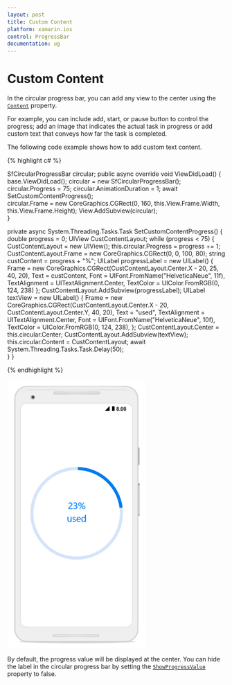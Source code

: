 ```yaml
---
layout: post
title: Custom Content
platform: xamarin.ios
control: ProgressBar
documentation: ug
---
```


# Custom Content

In the circular progress bar, you can add any view to the center using the [`Content`](https://help.syncfusion.com/cr/cref_files/xamarin-ios/Syncfusion.SfProgressBar.iOS~Syncfusion.iOS.ProgressBar.SfCircularProgressBar~Content.html) property. 

For example, you can include add, start, or pause button to control the progress; add an image that indicates the actual task in progress or add custom text that conveys how far the task is completed. 

The following code example shows how to add custom text content.

{% highlight c# %}

SfCircularProgressBar circular;
public async override void ViewDidLoad()
{
    base.ViewDidLoad();
    circular = new SfCircularProgressBar();
    circular.Progress = 75;
    circular.AnimationDuration = 1;
    await SetCustomContentProgress();            
    circular.Frame = new CoreGraphics.CGRect(0, 160, this.View.Frame.Width, this.View.Frame.Height);
    View.AddSubview(circular);            
}

private async System.Threading.Tasks.Task SetCustomContentProgress()
{
    double progress = 0;
    UIView CustContentLayout;
    while (progress < 75)
    {
        CustContentLayout = new UIView();
        this.circular.Progress = progress += 1;
        CustContentLayout.Frame = new CoreGraphics.CGRect(0, 0, 100, 80);
        string custContent = progress + "%";
        UILabel progressLabel = new UILabel()
        {
            Frame = new CoreGraphics.CGRect(CustContentLayout.Center.X - 20, 25, 40, 20),
            Text = custContent,
            Font = UIFont.FromName("HelveticaNeue", 11f),
            TextAlignment = UITextAlignment.Center,
            TextColor = UIColor.FromRGB(0, 124, 238)
        };
        CustContentLayout.AddSubview(progressLabel);
        UILabel textView = new UILabel()
        {
            Frame = new CoreGraphics.CGRect(CustContentLayout.Center.X - 20, CustContentLayout.Center.Y, 40, 20),
            Text = "used",
            TextAlignment = UITextAlignment.Center,
            Font = UIFont.FromName("HelveticaNeue", 10f),
            TextColor = UIColor.FromRGB(0, 124, 238),
        };
        CustContentLayout.Center = this.circular.Center;
        CustContentLayout.AddSubview(textView);
        this.circular.Content = CustContentLayout;
        await System.Threading.Tasks.Task.Delay(50);       
    }
}

{% endhighlight %}

![](overview_images/customcontent.png)

By default, the progress value will be displayed at the center. You can hide the label in the circular progress bar by setting the [`ShowProgressValue`](https://help.syncfusion.com/cr/cref_files/xamarin-ios/Syncfusion.SfProgressBar.iOS~Syncfusion.iOS.ProgressBar.SfCircularProgressBar~ShowProgressValue.html) property to false. 